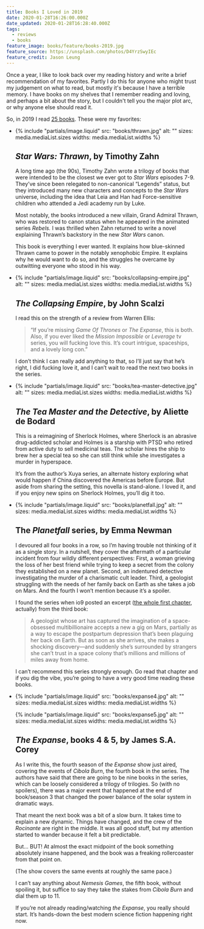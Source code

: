 ```yaml
---
title: Books I Loved in 2019
date: 2020-01-28T16:26:00.000Z
date_updated: 2020-01-28T16:28:40.000Z
tags:
  - reviews
  - books
feature_image: books/feature/books-2019.jpg
feature_source: https://unsplash.com/photos/D4YrzSwyIEc
feature_credit: Jason Leung
---
```


Once a year, I like to look back over my reading history and write a brief recommendation of my favorites. Partly I do this for anyone who might trust my judgement on what to read, but mostly it's because I have a terrible memory. I have books on my shelves that I remember reading and loving, and perhaps a bit about the story, but I couldn't tell you the major plot arc, or why anyone else should read it.

So, in 2019 I read [25 books](https://www.goodreads.com/user_challenges/15025289). These were my favorites:

<ul class="media-list">
<li class="media-list__item">
<div class="media-list__media">

{% include "partials/image.liquid"
  src: "books/thrawn.jpg"
  alt: ""
  sizes: media.mediaList.sizes
  widths: media.mediaList.widths
%}

</div>
<div class="media-list__content">

## _Star Wars: Thrawn_, by Timothy Zahn

A long time ago (the 90s), Timothy Zahn wrote a trilogy of books that were intended to be the closest we ever got to _Star Wars_ episodes 7-9. They’ve since been relegated to non-canonical “Legends” status, but they introduced many new characters and concepts to the _Star Wars_ universe, including the idea that Leia and Han had Force-sensitive children who attended a Jedi academy run by Luke.

Most notably, the books introduced a new villain, Grand Admiral Thrawn, who was restored to canon status when he appeared in the animated series _Rebels._ I was thrilled when Zahn returned to write a novel explaining Thrawn’s backstory in the new _Star Wars_ canon.

This book is everything I ever wanted. It explains how blue-skinned Thrawn came to power in the notably xenophobic Empire. It explains why he would want to do so, and the struggles he overcame by outwitting everyone who stood in his way.

</div>
</li>
<li class="media-list__item">
<div class="media-list__media">

{% include "partials/image.liquid"
  src: "books/collapsing-empire.jpg"
  alt: ""
  sizes: media.mediaList.sizes
  widths: media.mediaList.widths
%}

</div>
<div class="media-list__content">

## _The Collapsing Empire_, by John Scalzi

I read this on the strength of a review from Warren Ellis:

> “If you’re missing _Game Of Thrones_ or _The Expanse_, this is both. Also, if you ever liked the _Mission Impossible_ or _Leverage_ tv series, you will fucking love this. It’s court intrigue, spaceships, and a lovely long con.”

I don’t think I can really add anything to that, so I’ll just say that he’s right, I did fucking love it, and I can’t wait to read the next two books in the series.

</div>
</li>
<li class="media-list__item">
<div class="media-list__media">

{% include "partials/image.liquid"
  src: "books/tea-master-detective.jpg"
  alt: ""
  sizes: media.mediaList.sizes
  widths: media.mediaList.widths
%}

</div>
<div class="media-list__content">

## _The Tea Master and the Detective_, by Aliette de Bodard

This is a reimagining of Sherlock Holmes, where Sherlock is an abrasive drug-addicted scholar and Holmes is a starship with PTSD who retired from active duty to sell medicinal teas. The scholar hires the ship to brew her a special tea so she can still think while she investigates a murder in hyperspace.

It’s from the author’s Xuya series, an alternate history exploring what would happen if China discovered the Americas before Europe. But aside from sharing the setting, this novella is stand-alone. I loved it, and if you enjoy new spins on Sherlock Holmes, you’ll dig it too.

</div>
</li>
<li class="media-list__item">
<div class="media-list__media">

{% include "partials/image.liquid"
  src: "books/planetfall.jpg"
  alt: ""
  sizes: media.mediaList.sizes
  widths: media.mediaList.widths
%}

</div>
<div class="media-list__content">

## The _Planetfall_ series, by Emma Newman

I devoured all four books in a row, so I’m having trouble not thinking of it as a single story. In a nutshell, they cover the aftermath of a particular incident from four wildly different perspectives: First, a woman grieving the loss of her best friend while trying to keep a secret from the colony they established on a new planet. Second, an indentured detective investigating the murder of a charismatic cult leader. Third, a geologist struggling with the needs of her family back on Earth as she takes a job on Mars. And the fourth I won’t mention because it’s a spoiler.

I found the series when io9 posted an excerpt ([the whole first chapter](https://io9.gizmodo.com/a-space-traveler-uncovers-an-impossible-mystery-in-the-1823250042), actually) from the third book:

> A geologist whose art has captured the imagination of a space-obsessed multibillionaire accepts a new a gig on Mars, partially as a way to escape the postpartum depression that’s been plaguing her back on Earth. But as soon as she arrives, she makes a shocking discovery—and suddenly she’s surrounded by strangers she can’t trust in a space colony that’s millions and millions of miles away from home.

I can’t recommend this series strongly enough. Go read that chapter and if you dig the vibe, you’re going to have a very good time reading these books.

</div>
</li>
<li class="media-list__item">
<div class="media-list__media">

{% include "partials/image.liquid"
  src: "books/expanse4.jpg"
  alt: ""
  sizes: media.mediaList.sizes
  widths: media.mediaList.widths
%}

{% include "partials/image.liquid"
  src: "books/expanse5.jpg"
  alt: ""
  sizes: media.mediaList.sizes
  widths: media.mediaList.widths
%}

</div>
<div class="media-list__content">

## _The Expanse_, books 4 & 5, by James S.A. Corey

As I write this, the fourth season of _the Expanse_ show just aired, covering the events of _Cibola Burn_, the fourth book in the series. The authors have said that there are going to be nine books in the series, which can be loosely considered a trilogy of trilogies. So (with no spoilers), there was a major event that happened at the end of book/season 3 that changed the power balance of the solar system in dramatic ways.

That meant the next book was a bit of a slow burn. It takes time to explain a new dynamic. Things have changed, and the crew of the _Rocinante_ are right in the middle. It was all good stuff, but my attention started to wander because it felt a bit predictable.

But… BUT! At almost the exact midpoint of the book something absolutely insane happened, and the book was a freaking rollercoaster from that point on.

(The show covers the same events at roughly the same pace.)

I can’t say anything about _Nemesis Games_, the fifth book, without spoiling it, but suffice to say they take the stakes from _Cibola Burn_ and dial them up to 11.

If you’re not already reading/watching _the Expanse_, you really should start. It’s hands-down the best modern science fiction happening right now.

</div>
</li>
</ul>
